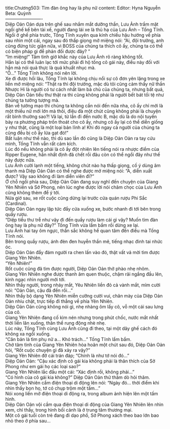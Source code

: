 title:Chương503: Tìm đàn ông hay là phụ nữ
content:
Editor: Hyna Nguyễn<br>Beta: Quỳnh<br>————————-<br>Diệp Oản Oản dựa trên ghế sau nhắm mắt dưỡng thần, Lưu Ảnh trầm mặt ngồi ghế kế bên tài xế, người đang lái xe là thủ hạ của Lưu Ảnh – Tống Tĩnh.<br>Ngồi ở ghế phía trước, Tống Tĩnh xuyên qua kính chiếu hậu hướng về phía sau nhìn một cái, ngay sau đó thấp giọng mở miệng nói: “Ai, đội trưởng, anh cũng đừng tức giận nữa, vì BOSS của chúng ta thích cô ấy, chúng ta có thể có biện pháp gì để phản đối được đây? ”<br>“Im miệng!” Tâm tình giờ khắc này của Lưu Ảnh rõ ràng không tốt.<br>Hắn lại có thể luân lạc tới mức phải đi hộ tống cô gái này, điều này đối với hắn mà nói quả thực là quá khuất nhục mà.<br>“Ồ…” Tống Tĩnh không nói nên lời.<br>Xe đi được hồi lâu, Tống Tĩnh lại không chịu nổi sự cô đơn yên lặng trong xe liền mở miệng nói: “Thật ra thì đội trưởng, mặc dù tôi cũng cảm thấy nữ thần Nhược Hi là người có tư cách nhất làm bà chủ của chúng ta, nhưng bất quá, Diệp Oản Oản tiểu thư thật ra thì cũng không phải là người bết bát tồi tệ như chúng ta tưởng tượng mà.<br>Bàn về tướng mạo thì chúng ta không cần nói đến nữa nha, cô ấy chỉ mới là một thiếu nữ mới lớn mà thôi, điệu đà một chút cũng không phải là chuyện rất bình thường sao?! Vả lại, từ lần đi đến nước B, mặc dù là do nội tuyến bày ra phương pháp trốn thoát cho cô ấy, nhưng cô ấy lại có thể diễn giống y như thật, cũng là một loại bản lĩnh a! Khi đó ngay cả người của chúng ta cũng đều bị cô ấy lừa gạt đó!”<br>Bất luận như thế nào, thì dù sao lần đó cũng là Diệp Oản Oản ra tay cứu mình, Tống Tĩnh vẫn rất cảm kích.<br>Lúc đó nếu không phải là cô ấy đột nhiên lên tiếng nói ra nhược điểm của Ripper Eugene, hắn nhất định đã chết rồi đâu còn có thể ngồi đây như thế này được nữa.<br>Lưu Ảnh cười lạnh một tiếng, không chút nào hạ thấp giọng, cố ý dùng âm thanh mà Diệp Oản Oản có thể nghe được mở miệng nói: “A, diễn xuất được? Vậy sao không đi làm diễn viên đi?”<br>Ở chỗ ngồi phía sau, Diệp Oản Oản đang suy nghĩ đến chuyện của Giang Yên Nhiên và Sở Phong, nên lúc nghe được lời nói châm chọc của Lưu Ảnh cũng không thèm để ý tới.<br>Nửa giờ sau, xe rốt cuộc cũng dừng lại trước cửa quán rượu Phi Sắc (Cardinal).<br>Diệp Oản Oản ngay lập tức đẩy cửa xuống xe, bước nhanh đi tới bên trong quầy rượu.<br>“Diệp tiểu thư trễ như vậy đi đến quầy rượu làm cái gì vậy? Muốn tìm đàn ông hay là phụ nữ đây?” Tống Tĩnh vừa lẩm bẩm rồi dừng xe lại.<br>Lưu Ảnh hai tay ôm ngực, thần sắc không hề quan tâm đến điều mà Tống Tĩnh nói.<br>Bên trong quầy rượu, ánh đèn đen huyễn thần mê, tiếng nhạc đinh tai nhức óc.<br>Diệp Oản Oản đẩy đám người ra chen lấn vào đó, thật vất vả mời tìm được Giang Yên Nhiên.<br>“Yên Nhiên!”<br>Rốt cuộc cũng đã tìm được người, Diệp Oản Oản thở phào nhẹ nhõm.<br>Giang Yên Nhiên nghe được thanh âm quen thuộc, chậm rãi ngẩng đầu lên, kinh ngạc nhìn người mới tới.<br>Nhìn thấy người, trong nháy mắt, Yêu Nhiên liền đỏ cả vành mắt, mỉm cười nói: “Oản Oản, cậu đã đến rồi…”<br>Nhìn thấy bộ dạng Yên Nhiên miễn cưỡng cười vui, chân mày của Diệp Oản Oản nhíu chặt, trực tiếp đi thẳng về phía Yên Nhiên.<br>Diệp Oản Oản cũng không nói gì, nhẹ nhàng ôm lấy cô, vỗ một cái sau lưng của cô.<br>Giang Yên Nhiên đang cố kìm nén nhưng trong phút chốc, nước mắt nhất thời liền lăn xuống, thân thể rung động nhè nhẹ.<br>Lúc này, Tống Tĩnh cùng Lưu Ảnh cũng đi theo, tại một dãy ghế cách đó không xa ngồi xuống.<br>“Căn bản là tìm phụ nữ a… Khó trách…” Tống Tĩnh lẩm bẩm.<br>Chờ tâm tình của Giang Yên Nhiên hòa hoãn một chút sau đó, Diệp Oản Oản hỏi, “Rốt cuộc chuyện gì đã xảy ra vậy?”<br>Giang Yên Nhiên đỡ cái trán đáp; “Chính là như tớ nói đó…”<br>Diệp Oản Oản: “Cậu xác định cô gái kia không phải là thân thích của Sở Phong như em gái họ các loại sao?”<br>Giang Yên Nhiên lắc đầu một cái: “Xác định rồi, không phải…”<br>“Có hình của cô gái kia không?” Diệp Oản Oản thử thăm dò hỏi thăm.<br>Giang Yên Nhiên cầm điện thoại di động lên nói: “Ngày đó… thời điểm khi nhìn thấy bọn họ, tớ có chụp trộm một tấm…”<br>Nói xong liền mở điện thoại di động ra, trong album ảnh hiện lên một tấm hình.<br>Diệp Oản Oản vội cầm qua điện thoại di động của Giang Yên Nhiên lên nhìn xem, chỉ thấy, trong hình bối cảnh là ở trung tâm thương mại.<br>Một cô gái tuổi còn trẻ đang đi dạo phố, Sở Phong xách theo bao lớn bao nhỏ theo ở phía sau…